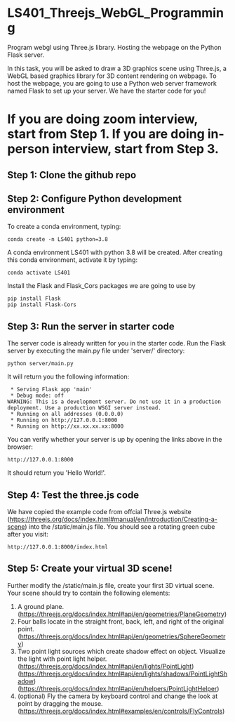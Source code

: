 # LS401_Threejs_WebGL_Programming
Program webgl using Three.js library. Hosting the webpage on the Python Flask server.

In this task, you will be asked to draw a 3D graphics scene using Three.js, a WebGL based graphics library for 3D content rendering on webpage. To host the webpage, you are going to use a Python web server framework named Flask to set up your server. We have the starter code for you!

# If you are doing zoom interview, start from Step 1. If you are doing in-person interview, start from Step 3.

## Step 1: Clone the github repo

## Step 2: Configure Python development environment

To create a conda environment, typing:
```
conda create -n LS401 python=3.8
```
A conda environment LS401 with python 3.8 will be created. After creating this conda environment, activate it by typing:


```
conda activate LS401
```
Install the Flask and Flask_Cors packages we are going to use by
```
pip install Flask
pip install Flask-Cors
```
## Step 3: Run the server in starter code

The server code is already written for you in the starter code. Run the Flask server by executing the main.py file under 'server/' directory:

```
python server/main.py
```

It will return you the following information:

```
 * Serving Flask app 'main'
 * Debug mode: off
WARNING: This is a development server. Do not use it in a production deployment. Use a production WSGI server instead.
 * Running on all addresses (0.0.0.0)
 * Running on http://127.0.0.1:8000
 * Running on http://xx.xx.xx.xx:8000
```
You can verify whether your server is up by opening the links above in the browser:

```
http://127.0.0.1:8000
```
It should return you 'Hello World!'.


## Step 4: Test the three.js code
We have copied the example code from offcial Three.js website (https://threejs.org/docs/index.html#manual/en/introduction/Creating-a-scene) into the /static/main.js file. You should see a rotating green cube after you visit:

```
http://127.0.0.1:8000/index.html
```
## Step 5: Create your virtual 3D scene!

Further modify the /static/main.js file, create your first 3D virtual scene. Your scene should try to contain the following elements:

1. A ground plane.
(https://threejs.org/docs/index.html#api/en/geometries/PlaneGeometry)
2. Four balls locate in the straight front, back, left, and right of the original point.
(https://threejs.org/docs/index.html#api/en/geometries/SphereGeometry)
3. Two point light sources which create shadow effect on object. Visualize the light with point light helper.
(https://threejs.org/docs/index.html#api/en/lights/PointLight)
(https://threejs.org/docs/index.html#api/en/lights/shadows/PointLightShadow)
(https://threejs.org/docs/index.html#api/en/helpers/PointLightHelper)
4. (optional) Fly the camera by keyboard control and change the look at point by dragging the mouse.
(https://threejs.org/docs/index.html#examples/en/controls/FlyControls)

